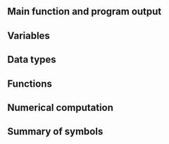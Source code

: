 ## Main function and program output
## Variables
## Data types
## Functions
## Numerical computation
## Summary of symbols
